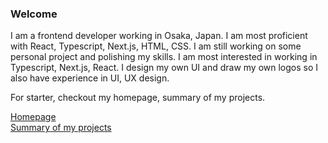 ### Welcome

I am a frontend developer working in Osaka, Japan. I am most proficient with React, Typescript, Next.js, HTML, CSS. I am still working on some personal project and polishing my skills. I am most interested in working in Typescript, Next.js, React. I design my own UI and draw my own logos so I also have experience in UI, UX design.

For starter, checkout my homepage, summary of my projects.

[Homepage](https://hasuzawa.github.io/homepage/)<br />
[Summary of my projects](https://github.com/Hasuzawa/central_repository)

<!--
**Hasuzawa/Hasuzawa** is a ✨ _special_ ✨ repository because its `README.md` (this file) appears on your GitHub profile.

Here are some ideas to get you started:

- 🔭 I’m currently working on ...
- 🌱 I’m currently learning ...
- 👯 I’m looking to collaborate on ...
- 🤔 I’m looking for help with ...
- 💬 Ask me about ...
- 📫 How to reach me: ...
- 😄 Pronouns: ...
- ⚡ Fun fact: ...
-->
